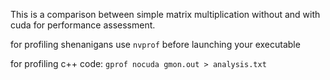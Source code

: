 This is a comparison between simple matrix multiplication without and with cuda for performance assessment.

for profiling shenanigans use `nvprof` before launching your executable

for profiling c++ code: `gprof nocuda gmon.out > analysis.txt`